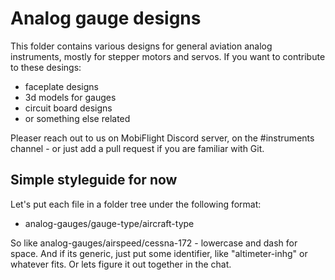 # Analog gauge designs

This folder contains various designs for general aviation analog instruments, mostly for stepper motors and servos. If you want to contribute
to these desings:

 - faceplate designs
 - 3d models for gauges
 - circuit board designs
 - or something else related

Pleaser reach out to us on MobiFlight Discord server, on the #instruments channel - or just add a pull request if you are familiar with Git. 

## Simple styleguide for now

Let's put each file in a folder tree under the following format:

 - analog-gauges/gauge-type/aircraft-type

So like analog-gauges/airspeed/cessna-172 - lowercase and dash for space. 
And if its generic, just put some identifier, like "altimeter-inhg" or whatever 
fits. Or lets figure it out together in the chat. 
